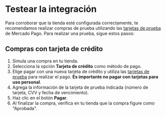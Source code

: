 # Testear la integración

Para corroborar que la tienda esté configurada correctamente, te recomendamos realizar compras de prueba utilizando las [tarjetas de prueba](/developers/es/docs/salesforce/aditional-content/test-cards) de Mercado Pago. 
Para realizar una prueba,  sigue estos pasos:

## Compras con tarjeta de crédito

1. Simula una compra en tu tienda.
1. Selecciona la opción **Tarjeta de crédito** como método de pago.
1. Elige pagar con una nueva tarjeta de crédito y utiliza las [tarjetas de prueba](/developers/es/docs/salesforce/aditional-content/test-cards) para realizar el pago. **Es importante no pagar con tarjetas para uso personal**.
1. Agrega la información de la tarjeta de prueba indicada (número de tarjeta, CVV y fecha de vencimiento).
1. Haz clic en el botón **Pagar**.
1. Al finalizar la compra, verifica en tu tienda que la compra figure como "Aprobada".

